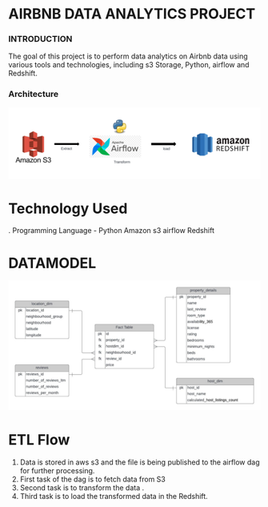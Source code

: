 # AIRBNB DATA ANALYTICS PROJECT

### INTRODUCTION
The goal of this project is to perform data analytics on Airbnb data using various tools and technologies, including s3 Storage, Python, airflow and Redshift.

### Architecture
![Architechture](airbnb_architechture.jpeg)

# Technology Used
 . Programming Language - Python
Amazon s3
airflow
Redshift


# DATAMODEL
![DATAMODEL](Airbnb_datamodel.jpeg)

# ETL Flow
1. Data is stored in aws s3 and the file is being published to the airflow dag for further processing.
2. First task of the dag is to fetch data from S3 
3. Second task is to transform the data .
4. Third task is to load the transformed data in the Redshift.
